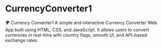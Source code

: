 # CurrencyConverter1
🌍 Currency Converter1  A simple and interactive Currency Converter Web App built using HTML, CSS, and JavaScript. It allows users to convert currencies in real-time with country flags, smooth UI, and API-based exchange rates.
